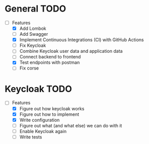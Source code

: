 # General TODO
- [ ] Features
    - [x] Add Lombok
    - [ ] Add Swagger
    - [x] Implement Continuous Integrations (CI) with GitHub Actions
    - [ ] Fix Keycloak
    - [ ] Combine Keycloak user data and application data
    - [ ] Connect backend to frontend
    - [x] Test endpoints with postman
    - [ ] Fix corse 

# Keycloak TODO
- [ ] Features
    - [x] Figure out how keycloak works
    - [x] Figure out how to implement
    - [x] Write configuration
    - [ ] Figure out what (and what else) we can do with it
    - [ ] Enable Keycloak again
    - [ ] Write tests
